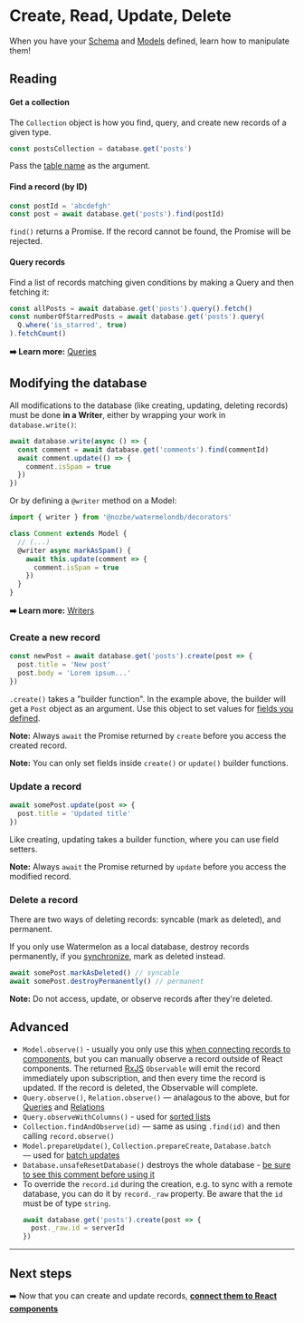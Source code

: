 # Create, Read, Update, Delete

When you have your [Schema](./Schema.md) and [Models](./Model.md) defined, learn how to manipulate them!

## Reading

#### Get a collection

The `Collection` object is how you find, query, and create new records of a given type.

```js
const postsCollection = database.get('posts')
```

Pass the [table name](./Schema.md) as the argument.

#### Find a record (by ID)

```js
const postId = 'abcdefgh'
const post = await database.get('posts').find(postId)
```

`find()` returns a Promise. If the record cannot be found, the Promise will be rejected.

#### Query records

Find a list of records matching given conditions by making a Query and then fetching it:

```js
const allPosts = await database.get('posts').query().fetch()
const numberOfStarredPosts = await database.get('posts').query(
  Q.where('is_starred', true)
).fetchCount()
```

**➡️ Learn more:** [Queries](./Query.md)

## Modifying the database

All modifications to the database (like creating, updating, deleting records) must be done **in a Writer**, either by wrapping your work in `database.write()`:

```js
await database.write(async () => {
  const comment = await database.get('comments').find(commentId)
  await comment.update(() => {
    comment.isSpam = true
  })
})
```

Or by defining a `@writer` method on a Model:

```js
import { writer } from '@nozbe/watermelondb/decorators'

class Comment extends Model {
  // (...)
  @writer async markAsSpam() {
    await this.update(comment => {
      comment.isSpam = true
    })
  }
}
```

**➡️ Learn more:** [Writers](./Writers.md)

### Create a new record

```js
const newPost = await database.get('posts').create(post => {
  post.title = 'New post'
  post.body = 'Lorem ipsum...'
})
```

`.create()` takes a "builder function". In the example above, the builder will get a `Post` object as an argument. Use this object to set values for [fields you defined](./Model.md).

**Note:** Always `await` the Promise returned by `create` before you access the created record.

**Note:** You can only set fields inside `create()` or `update()` builder functions.

### Update a record

```js
await somePost.update(post => {
  post.title = 'Updated title'
})
```

Like creating, updating takes a builder function, where you can use field setters.

**Note:** Always `await` the Promise returned by `update` before you access the modified record.

### Delete a record

There are two ways of deleting records: syncable (mark as deleted), and permanent.

If you only use Watermelon as a local database, destroy records permanently, if you [synchronize](./Advanced/Sync.md), mark as deleted instead.

```js
await somePost.markAsDeleted() // syncable
await somePost.destroyPermanently() // permanent
```

**Note:** Do not access, update, or observe records after they're deleted.

## Advanced

- `Model.observe()` - usually you only use this [when connecting records to components](./Components.md), but you can manually observe a record outside of React components. The returned [RxJS](https://github.com/reactivex/rxjs) `Observable` will emit the record immediately upon subscription, and then every time the record is updated. If the record is deleted, the Observable will complete.
- `Query.observe()`, `Relation.observe()` — analagous to the above, but for [Queries](./Query.md) and [Relations](./Relation.md)
- `Query.observeWithColumns()` - used for [sorted lists](./Components.md)
- `Collection.findAndObserve(id)` — same as using `.find(id)` and then calling `record.observe()`
- `Model.prepareUpdate()`, `Collection.prepareCreate`, `Database.batch` — used for [batch updates](./Writers.md)
- `Database.unsafeResetDatabase()` destroys the whole database - [be sure to see this comment before using it](https://github.com/Nozbe/WatermelonDB/blob/22188ee5b6e3af08e48e8af52d14e0d90db72925/src/Database/index.js#L131)
- To override the `record.id` during the creation, e.g. to sync with a remote database, you can do it by `record._raw` property. Be aware that the `id` must be of type `string`.
    ```js
    await database.get('posts').create(post => {
      post._raw.id = serverId
    })
    ```

* * *

## Next steps

➡️ Now that you can create and update records, [**connect them to React components**](./Components.md)

